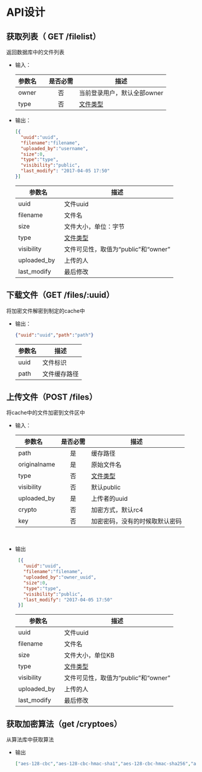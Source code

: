 # API设计
## 获取列表（ GET /filelist）
返回数据库中的文件列表
* 输入：

  参数名     | 是否必需 | 描述
  ----------|:------:|------
  owner     |   否    | 当前登录用户，默认全部owner
  type      |   否    | [文件类型](https://zh.wikipedia.org/wiki/Category:%E6%96%87%E4%BB%B6%E6%A0%BC%E5%BC%8F)
  
* 输出：
    ```json
    [{
      "uuid":"uuid",
      "filename":"filename",
      "uploaded_by":"username",
      "size":0,
      "type":"type",
      "visibility":"public",
      "last_modify": "2017-04-05 17:50"
    }]
    ```
    
    参数名         | 描述
    --------------|----
    uuid          | 文件uuid
    filename      | 文件名
    size          | 文件大小，单位：字节<br>
    type          | [文件类型](https://zh.wikipedia.org/wiki/Category:%E6%96%87%E4%BB%B6%E6%A0%BC%E5%BC%8F)
    visibility    | 文件可见性，取值为“public”和“owner”
    uploaded_by   | 上传的人
    last_modify   | 最后修改
    
## 下载文件（GET /files/:uuid）
将加密文件解密到制定的cache中

* 输出：

     ```json
     {"uuid":"uuid","path":"path"}
     ```
     参数名 | 描述
     ------|-----
     uuid  | 文件标识
     path  | 文件缓存路径
  
## 上传文件（POST /files）
将cache中的文件加密到文件区中

* 输入：

  参数名       | 是否必需 | 描述
  ------------|:-------:|------
  path        |   是    | 缓存路径
  originalname|   是    | 原始文件名
  type        |   否    | [文件类型](https://zh.wikipedia.org/wiki/Category:%E6%96%87%E4%BB%B6%E6%A0%BC%E5%BC%8F)
  visibility  |   否    | 默认public
  uploaded_by |   是    | 上传者的uuid
  crypto      |   否    | 加密方式，默认rc4
  key         |   否    | 加密密码，没有的时候取默认密码
  
* 输出

   ```json
    [{
      "uuid":"uuid",
      "filename":"filename",
      "uploaded_by":"owner_uuid",
      "size":0,
      "type":"type",
      "visibility":"public",
      "last_modify": "2017-04-05 17:50"
    }]
    ```
    
    参数名         | 描述
    --------------|----
    uuid          | 文件uuid
    filename      | 文件名
    size          | 文件大小，单位KB<br>
    type          | [文件类型](https://zh.wikipedia.org/wiki/Category:%E6%96%87%E4%BB%B6%E6%A0%BC%E5%BC%8F)
    visibility    | 文件可见性，取值为“public”和“owner”
    uploaded_by   | 上传的人
    last_modify   | 最后修改

## 获取加密算法（get /cryptoes）
从算法库中获取算法

* 输出

    ```json
    ["aes-128-cbc","aes-128-cbc-hmac-sha1","aes-128-cbc-hmac-sha256","aes-128-ccm","aes-128-cfb","aes-128-cfb1","aes-128-cfb8","aes-128-ctr","aes-128-ecb","aes-128-gcm","aes-128-ofb","aes-128-xts","aes-192-cbc","aes-192-ccm","aes-192-cfb","aes-192-cfb1","aes-192-cfb8","aes-192-ctr","aes-192-ecb","aes-192-gcm","aes-192-ofb","aes-256-cbc","aes-256-cbc-hmac-sha1","aes-256-cbc-hmac-sha256","aes-256-ccm","aes-256-cfb","aes-256-cfb1","aes-256-cfb8","aes-256-ctr","aes-256-ecb","aes-256-gcm","aes-256-ofb","aes-256-xts","aes128","aes192","aes256","bf","bf-cbc","bf-cfb","bf-ecb","bf-ofb","blowfish","camellia-128-cbc","camellia-128-cfb","camellia-128-cfb1","camellia-128-cfb8","camellia-128-ecb","camellia-128-ofb","camellia-192-cbc","camellia-192-cfb","camellia-192-cfb1","camellia-192-cfb8","camellia-192-ecb","camellia-192-ofb","camellia-256-cbc","camellia-256-cfb","camellia-256-cfb1","camellia-256-cfb8","camellia-256-ecb","camellia-256-ofb","camellia128","camellia192","camellia256","cast","cast-cbc","cast5-cbc","cast5-cfb","cast5-ecb","cast5-ofb","des","des-cbc","des-cfb","des-cfb1","des-cfb8","des-ecb","des-ede","des-ede-cbc","des-ede-cfb","des-ede-ofb","des-ede3","des-ede3-cbc","des-ede3-cfb","des-ede3-cfb1","des-ede3-cfb8","des-ede3-ofb","des-ofb","des3","desx","desx-cbc","id-aes128-CCM","id-aes128-GCM","id-aes128-wrap","id-aes192-CCM","id-aes192-GCM","id-aes192-wrap","id-aes256-CCM","id-aes256-GCM","id-aes256-wrap","id-smime-alg-CMS3DESwrap","idea","idea-cbc","idea-cfb","idea-ecb","idea-ofb","rc2","rc2-40-cbc","rc2-64-cbc","rc2-cbc","rc2-cfb","rc2-ecb","rc2-ofb","rc4","rc4-40","rc4-hmac-md5","seed","seed-cbc","seed-cfb","seed-ecb","seed-ofb"]
    ```
